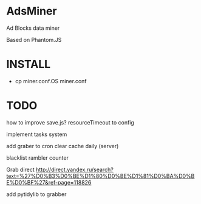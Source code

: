 AdsMiner
========
<p>Ad Blocks data miner</p>
<p>Based on Phantom.JS</p>

INSTALL
=======
<ul>
<li>cp miner.conf.OS miner.conf</li>
</ul>

TODO
====
how to improve save.js?
resourceTimeout to config 

implement tasks system

add graber to cron
clear cache daily (server)

blacklist rambler counter

Grab direct
http://direct.yandex.ru/search?text=%27%D0%B3%D0%BE%D1%80%D0%BE%D1%81%D0%BA%D0%BE%D0%BF%27&ref-page=118826

add pytidylib to grabber

